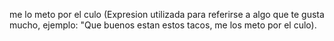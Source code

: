 me lo meto por el culo (Expresion utilizada para referirse a algo que te gusta mucho, ejemplo: "Que buenos estan estos tacos, me los meto por el culo).
